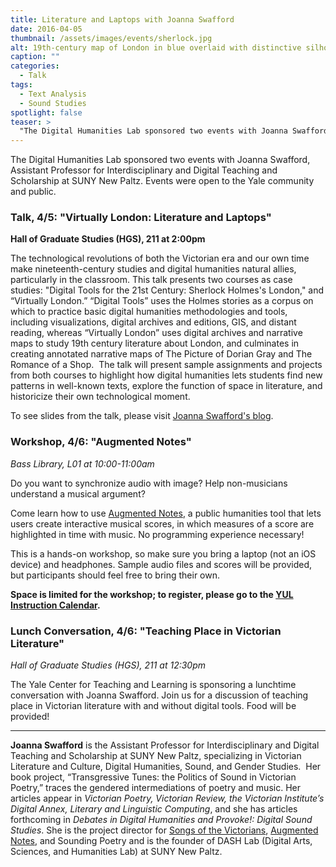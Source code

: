 ```yaml
---
title: Literature and Laptops with Joanna Swafford
date: 2016-04-05
thumbnail: /assets/images/events/sherlock.jpg
alt: 19th-century map of London in blue overlaid with distinctive silhouette of Sherlock Holmes with deerstalker cap and pipe.
caption: ""
categories:
  - Talk
tags:
  - Text Analysis
  - Sound Studies
spotlight: false
teaser: >
  "The Digital Humanities Lab sponsored two events with Joanna Swafford, Assistant Professor for Interdisciplinary and Digital Teaching and Scholarship at SUNY New Paltz. Events were open to the Yale..."
---
```


The Digital Humanities Lab sponsored two events with Joanna Swafford, Assistant Professor for Interdisciplinary and Digital Teaching and Scholarship at SUNY New Paltz. Events were open to the Yale community and public.

### Talk, 4/5: "Virtually London: Literature and Laptops"
**Hall of Graduate Studies (HGS), 211 at 2:00pm**

The technological revolutions of both the Victorian era and our own time make nineteenth-century studies and digital humanities natural allies, particularly in the classroom. This talk presents two courses as case studies: "Digital Tools for the 21st Century: Sherlock Holmes's London," and “Virtually London.” “Digital Tools” uses the Holmes stories as a corpus on which to practice basic digital humanities methodologies and tools, including visualizations, digital archives and editions, GIS, and distant reading, whereas “Virtually London” uses digital archives and narrative maps to study 19th century literature about London, and culminates in creating annotated narrative maps of The Picture of Dorian Gray and The Romance of a Shop.  The talk will present sample assignments and projects from both courses to highlight how digital humanities lets students find new patterns in well-known texts, explore the function of space in literature, and historicize their own technological moment.

To see slides from the talk, please visit [Joanna Swafford's blog](https://annieswafford.wordpress.com/2016/04/05/virtually-london-literature-and-laptops-talk-at-yale-dh/).

### Workshop, 4/6: "Augmented Notes"
*Bass Library, L01 at 10:00-11:00am*

Do you want to synchronize audio with image?
Help non-musicians understand a musical argument?

Come learn how to use [Augmented Notes](http://www.augmentednotes.com/), a public humanities tool that lets users create interactive musical scores, in which measures of a score are highlighted in time with music. No programming experience necessary!

This is a hands-on workshop, so make sure you bring a laptop (not an iOS device) and headphones. Sample audio files and scores will be provided, but participants should feel free to bring their own.

**Space is limited for the workshop; to register, please go to the [YUL Instruction Calendar](http://schedule.yale.edu/event.php?id=1105812).**

### Lunch Conversation, 4/6: "Teaching Place in Victorian Literature"
*Hall of Graduate Studies (HGS), 211 at 12:30pm*

The Yale Center for Teaching and Learning is sponsoring a lunchtime conversation with Joanna Swafford. Join us for a discussion of teaching place in Victorian literature with and without digital tools. Food will be provided!

---

**Joanna Swafford** is the Assistant Professor for Interdisciplinary and Digital Teaching and Scholarship at SUNY New Paltz, specializing in Victorian Literature and Culture, Digital Humanities, Sound, and Gender Studies.  Her book project, “Transgressive Tunes: the Politics of Sound in Victorian Poetry,” traces the gendered intermediations of poetry and music. Her articles appear in *Victorian Poetry, Victorian Review, the Victorian Institute’s Digital Annex, Literary and Linguistic Computing*, and she has articles forthcoming in *Debates in Digital Humanities and Provoke!: Digital Sound Studies*. She is the project director for [Songs of the Victorians](http://www.songsofthevictorians.com/), [Augmented Notes](http://www.augmentednotes.com/), and Sounding Poetry and is the founder of DASH Lab (Digital Arts, Sciences, and Humanities Lab) at SUNY New Paltz.
